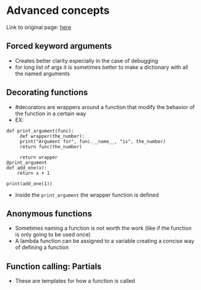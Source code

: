 # Advanced concepts
Link to original page: [here](https://python.land/deep-dives/functions)
## Forced keyword arguments
- Creates better clarity especially in the case of debugging
- for long list of args it is sometimes better to make a dictionary with all the named arguments
## Decorating functions
- #decorators are wrappers around a function that modify the behavior of the function in a certain way
- EX:

```
def print_argument(func):
     def wrapper(the_number):         
	 print("Argument for", func.__name__, "is", the_number)
	 return func(the_number)      
	 
	 return wrapper  
@print_argument
def add_one(x):     
	return x + 1
	  
print(add_one(1))

```
- Inside the `print_argument` the wrapper function is defined
## Anonymous functions
- Sometimes naming a function is not worth the work (like if the function is only going to be used once)
- A lambda function can be assigned to a variable creating a concise way of defining a function
## Function calling: Partials
- These are templates for how a function is called